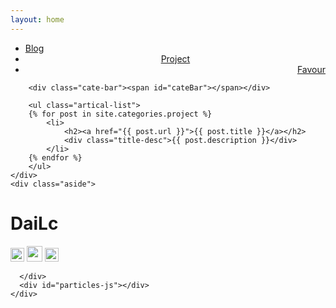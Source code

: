 ```yaml
---
layout: home
---
```


<div class="index-content project">
    <div class="section">
        <ul class="artical-cate">
            <li ><a href="/"><span> Blog</span></a></li>
            <li class="on" style="text-align:center"><a href="/project"><span>Project</span></a></li>
            <li style="text-align:right"><a href="/favour"><span>Favour</span></a></li>
        </ul>

        <div class="cate-bar"><span id="cateBar"></span></div>

        <ul class="artical-list">
        {% for post in site.categories.project %}
            <li>
                <h2><a href="{{ post.url }}">{{ post.title }}</a></h2>
                <div class="title-desc">{{ post.description }}</div>
            </li>
        {% endfor %}
        </ul>
    </div>
    <div class="aside">
 <div class="info-card">
        <h1>DaiLc</h1>
 <a href="https://github.com/dailc" target="_blank"><img src="https://github.com/favicon.ico" alt="" width="22"/></a>
 <a href="http://weibo.com/dailichun" target="_blank"><img src="http://www.weibo.com/favicon.ico" alt="" width="25"/></a>
 <a href="http://5sing.kugou.com/54188866/default.html" target="_blank"><img src="http://5sing.kugou.com/favicon.ico" alt="" width="22"/></a>
     
       
      </div>
      <div id="particles-js"></div>
    </div>
</div>
